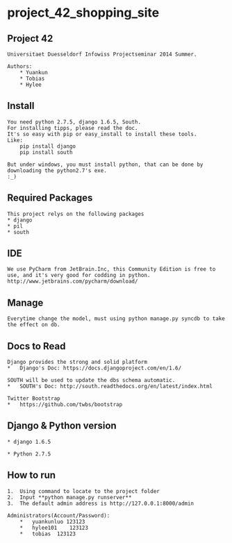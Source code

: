 project_42_shopping_site
========================

Project 42
-----------------------

    Universitaet Duesseldorf Infowiss Projectseminar 2014 Summer.

    Authors:
        * Yuankun
        * Tobias
        * Hylee

Install
-----------------------

    You need python 2.7.5, django 1.6.5, South.
    For installing tipps, please read the doc.
    It's so easy with pip or easy_install to install these tools.
    Like:
        pip install django
        pip install south

    But under windows, you must install python, that can be done by downloading the python2.7's exe.
    :_)

Required Packages
-----------------------

    This project relys on the following packages
    * django
    * pil
    * south

IDE
-----------------------

    We use PyCharm from JetBrain.Inc, this Community Edition is free to use, and it's very good for codding in python.
    http://www.jetbrains.com/pycharm/download/

Manage
-----------------------

    Everytime change the model, must using python manage.py syncdb to take the effect on db.

Docs to Read
-----------------------

    Django provides the strong and solid platform
    *   Django's Doc: https://docs.djangoproject.com/en/1.6/

    SOUTH will be used to update the dbs schema automatic.
    *   SOUTH's Doc: http://south.readthedocs.org/en/latest/index.html

    Twitter Bootstrap
    *   https://github.com/twbs/bootstrap

Django & Python version
-----------------------

    * django 1.6.5

    * Python 2.7.5

How to run
----------------------

    1.  Using command to locate to the project folder
    2.  Input **python manage.py runserver**
    3.  The default admin address is http://127.0.0.1:8000/admin

    Administrators(Account/Password):
        *   yuankunluo 123123
        *   hylee101    123123
        *   tobias  123123


